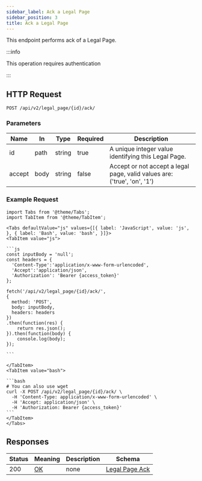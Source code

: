```yaml
---
sidebar_label: Ack a Legal Page
sidebar_position: 3
title: Ack a Legal Page
---
```


This endpoint performs ack of a Legal Page.

:::info

This operation requires authentication

:::

## HTTP Request

`POST /api/v2/legal_page/{id}/ack/`

### Parameters

|Name|In|Type|Required|Description|
|---|---|---|---|---|
|id|path|string|true|A unique integer value identifying this Legal Page.|
|accept|body|string|false|Accept or not accept a legal page, valid values are: ('true', 'on', '1')|

### Example Request

````mdx-code-block
import Tabs from '@theme/Tabs';
import TabItem from '@theme/TabItem';

<Tabs defaultValue="js" values={[{ label: 'JavaScript', value: 'js', }, { label: 'Bash', value: 'bash', }]}>
<TabItem value="js">

```js
const inputBody = 'null';
const headers = {
  'Content-Type':'application/x-www-form-urlencoded',
  'Accept':'application/json',
  'Authorization': 'Bearer {access_token}'
};

fetch('/api/v2/legal_page/{id}/ack/',
{
  method: 'POST',
  body: inputBody,
  headers: headers
})
.then(function(res) {
    return res.json();
}).then(function(body) {
    console.log(body);
});

```

</TabItem>
<TabItem value="bash">

```bash
# You can also use wget
curl -X POST /api/v2/legal_page/{id}/ack/ \
  -H 'Content-Type: application/x-www-form-urlencoded' \
  -H 'Accept: application/json' \
  -H 'Authorization: Bearer {access_token}'
```
</TabItem>
</Tabs>
````

## Responses

|Status|Meaning|Description|Schema|
|---|---|---|---|
|200|[OK](https://tools.ietf.org/html/rfc7231#section-6.3.1)|none|[Legal Page Ack](../schemas/legal_page_ack)|




